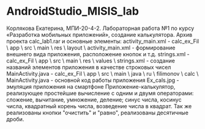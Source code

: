 # AndroidStudio_MISIS_lab
Корлякова Екатерина, МПИ-20-4-2.
Лабораторная работа №1 по курсу «Разработка мобильных приложений», создание калькулятора.
Архив проекта calc_lab1.rar и основные элементы:
activity_main.xml - calc_ex_Fil \ app \ src \ main \ res \ layout \ activity_main.xml - формирование внешнего вида приложения, расположение кнопок и т.д.
strings.xml - calc_ex_Fil \ app \ src \ main \ res \ values \ strings.xml - создание названий элементов приложения в качестве строковых чисел
MainActivity.java - calc_ex_Fil \ app \ src \ main \ java \ ru \ filimonov \ calc \ MainActivity.java - основной код работы приложения
Ex_cals.jpg - эмуляция приложения на смартфоне
Приложение-калькулятор, реализующее простейшие вычисление с одним и двумя операторами:
сложение, вычитание, умножение, деление;
синус числа, косинус числа, квадратный корень числа, возведение числа в квадрат.
Так же реализованы кнопки "очистить" и "равно", реализованы десятичные дроби.
